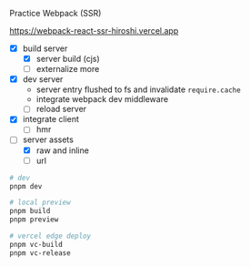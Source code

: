 Practice Webpack (SSR)

https://webpack-react-ssr-hiroshi.vercel.app

- [x] build server
  - [x] server build (cjs)
  - [ ] externalize more
- [x] dev server
  - server entry flushed to fs and invalidate `require.cache`
  - integrate webpack dev middleware
  - [ ] reload server
- [x] integrate client
  - [ ] hmr
- [ ] server assets
  - [x] raw and inline
  - [ ] url

```sh
# dev
pnpm dev

# local preview
pnpm build
pnpm preview

# vercel edge deploy
pnpm vc-build
pnpm vc-release
```
